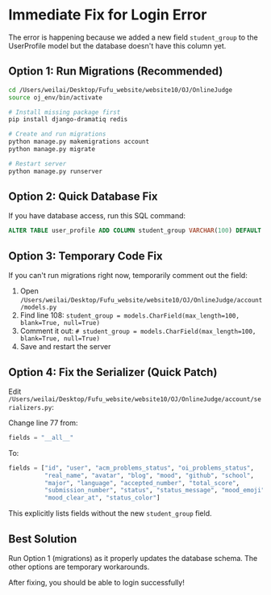 # Immediate Fix for Login Error

The error is happening because we added a new field `student_group` to the UserProfile model but the database doesn't have this column yet.

## Option 1: Run Migrations (Recommended)

```bash
cd /Users/weilai/Desktop/Fufu_website/website10/OJ/OnlineJudge
source oj_env/bin/activate

# Install missing package first
pip install django-dramatiq redis

# Create and run migrations
python manage.py makemigrations account
python manage.py migrate

# Restart server
python manage.py runserver
```

## Option 2: Quick Database Fix

If you have database access, run this SQL command:

```sql
ALTER TABLE user_profile ADD COLUMN student_group VARCHAR(100) DEFAULT NULL;
```

## Option 3: Temporary Code Fix

If you can't run migrations right now, temporarily comment out the field:

1. Open `/Users/weilai/Desktop/Fufu_website/website10/OJ/OnlineJudge/account/models.py`
2. Find line 108: `student_group = models.CharField(max_length=100, blank=True, null=True)`
3. Comment it out: `# student_group = models.CharField(max_length=100, blank=True, null=True)`
4. Save and restart the server

## Option 4: Fix the Serializer (Quick Patch)

Edit `/Users/weilai/Desktop/Fufu_website/website10/OJ/OnlineJudge/account/serializers.py`:

Change line 77 from:
```python
fields = "__all__"
```

To:
```python
fields = ["id", "user", "acm_problems_status", "oi_problems_status", 
          "real_name", "avatar", "blog", "mood", "github", "school", 
          "major", "language", "accepted_number", "total_score", 
          "submission_number", "status", "status_message", "mood_emoji", 
          "mood_clear_at", "status_color"]
```

This explicitly lists fields without the new `student_group` field.

## Best Solution

Run Option 1 (migrations) as it properly updates the database schema. The other options are temporary workarounds.

After fixing, you should be able to login successfully!